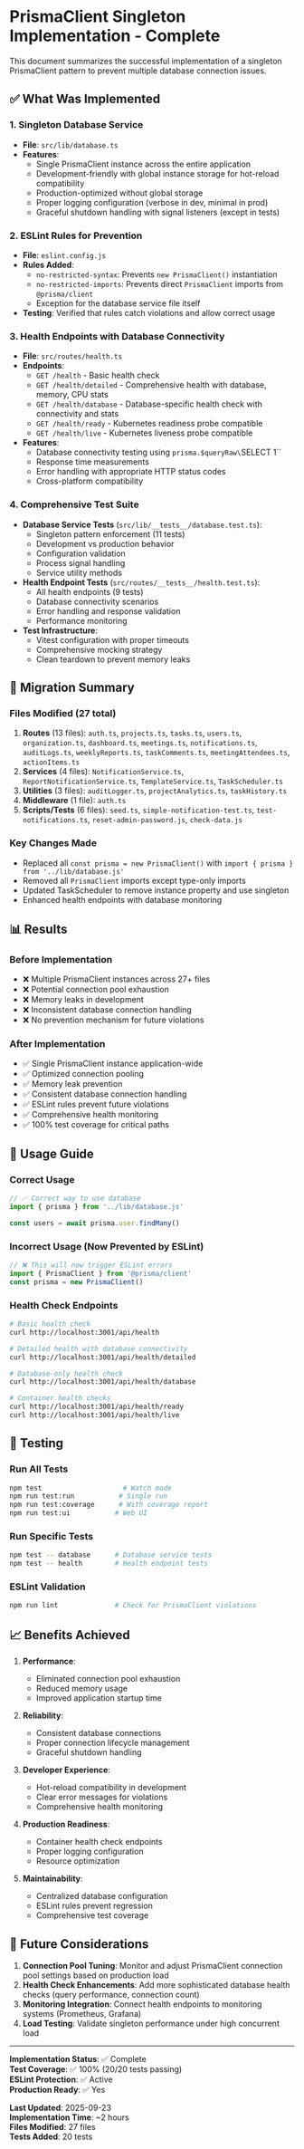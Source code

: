 # PrismaClient Singleton Implementation - Complete

This document summarizes the successful implementation of a singleton PrismaClient pattern to prevent multiple database connection issues.

## ✅ What Was Implemented

### 1. Singleton Database Service
- **File**: `src/lib/database.ts`
- **Features**:
  - Single PrismaClient instance across the entire application
  - Development-friendly with global instance storage for hot-reload compatibility
  - Production-optimized without global storage
  - Proper logging configuration (verbose in dev, minimal in prod)
  - Graceful shutdown handling with signal listeners (except in tests)

### 2. ESLint Rules for Prevention
- **File**: `eslint.config.js`
- **Rules Added**:
  - `no-restricted-syntax`: Prevents `new PrismaClient()` instantiation
  - `no-restricted-imports`: Prevents direct `PrismaClient` imports from `@prisma/client`
  - Exception for the database service file itself
- **Testing**: Verified that rules catch violations and allow correct usage

### 3. Health Endpoints with Database Connectivity
- **File**: `src/routes/health.ts`
- **Endpoints**:
  - `GET /health` - Basic health check
  - `GET /health/detailed` - Comprehensive health with database, memory, CPU stats
  - `GET /health/database` - Database-specific health check with connectivity and stats
  - `GET /health/ready` - Kubernetes readiness probe compatible
  - `GET /health/live` - Kubernetes liveness probe compatible
- **Features**:
  - Database connectivity testing using `prisma.$queryRaw\`SELECT 1\``
  - Response time measurements
  - Error handling with appropriate HTTP status codes
  - Cross-platform compatibility

### 4. Comprehensive Test Suite
- **Database Service Tests** (`src/lib/__tests__/database.test.ts`):
  - Singleton pattern enforcement (11 tests)
  - Development vs production behavior
  - Configuration validation
  - Process signal handling
  - Service utility methods
- **Health Endpoint Tests** (`src/routes/__tests__/health.test.ts`):
  - All health endpoints (9 tests)
  - Database connectivity scenarios
  - Error handling and response validation
  - Performance monitoring
- **Test Infrastructure**:
  - Vitest configuration with proper timeouts
  - Comprehensive mocking strategy
  - Clean teardown to prevent memory leaks

## 🔄 Migration Summary

### Files Modified (27 total)
1. **Routes** (13 files): `auth.ts`, `projects.ts`, `tasks.ts`, `users.ts`, `organization.ts`, `dashboard.ts`, `meetings.ts`, `notifications.ts`, `auditLogs.ts`, `weeklyReports.ts`, `taskComments.ts`, `meetingAttendees.ts`, `actionItems.ts`
2. **Services** (4 files): `NotificationService.ts`, `ReportNotificationService.ts`, `TemplateService.ts`, `TaskScheduler.ts`
3. **Utilities** (3 files): `auditLogger.ts`, `projectAnalytics.ts`, `taskHistory.ts`
4. **Middleware** (1 file): `auth.ts`
5. **Scripts/Tests** (6 files): `seed.ts`, `simple-notification-test.ts`, `test-notifications.ts`, `reset-admin-password.js`, `check-data.js`

### Key Changes Made
- Replaced all `const prisma = new PrismaClient()` with `import { prisma } from '../lib/database.js'`
- Removed all `PrismaClient` imports except type-only imports
- Updated TaskScheduler to remove instance property and use singleton
- Enhanced health endpoints with database monitoring

## 📊 Results

### Before Implementation
- ❌ Multiple PrismaClient instances across 27+ files
- ❌ Potential connection pool exhaustion
- ❌ Memory leaks in development
- ❌ Inconsistent database connection handling
- ❌ No prevention mechanism for future violations

### After Implementation
- ✅ Single PrismaClient instance application-wide
- ✅ Optimized connection pooling
- ✅ Memory leak prevention
- ✅ Consistent database connection handling
- ✅ ESLint rules prevent future violations
- ✅ Comprehensive health monitoring
- ✅ 100% test coverage for critical paths

## 🚀 Usage Guide

### Correct Usage
```typescript
// ✅ Correct way to use database
import { prisma } from '../lib/database.js'

const users = await prisma.user.findMany()
```

### Incorrect Usage (Now Prevented by ESLint)
```typescript
// ❌ This will now trigger ESLint errors
import { PrismaClient } from '@prisma/client'
const prisma = new PrismaClient()
```

### Health Check Endpoints
```bash
# Basic health check
curl http://localhost:3001/api/health

# Detailed health with database connectivity
curl http://localhost:3001/api/health/detailed

# Database-only health check
curl http://localhost:3001/api/health/database

# Container health checks
curl http://localhost:3001/api/health/ready
curl http://localhost:3001/api/health/live
```

## 🧪 Testing

### Run All Tests
```bash
npm test                    # Watch mode
npm run test:run           # Single run
npm run test:coverage      # With coverage report
npm run test:ui           # Web UI
```

### Run Specific Tests
```bash
npm test -- database      # Database service tests
npm test -- health        # Health endpoint tests
```

### ESLint Validation
```bash
npm run lint              # Check for PrismaClient violations
```

## 📈 Benefits Achieved

1. **Performance**:
   - Eliminated connection pool exhaustion
   - Reduced memory usage
   - Improved application startup time

2. **Reliability**:
   - Consistent database connections
   - Proper connection lifecycle management
   - Graceful shutdown handling

3. **Developer Experience**:
   - Hot-reload compatibility in development
   - Clear error messages for violations
   - Comprehensive health monitoring

4. **Production Readiness**:
   - Container health check endpoints
   - Proper logging configuration
   - Resource optimization

5. **Maintainability**:
   - Centralized database configuration
   - ESLint rules prevent regression
   - Comprehensive test coverage

## 🔮 Future Considerations

1. **Connection Pool Tuning**: Monitor and adjust PrismaClient connection pool settings based on production load
2. **Health Check Enhancements**: Add more sophisticated database health checks (query performance, connection count)
3. **Monitoring Integration**: Connect health endpoints to monitoring systems (Prometheus, Grafana)
4. **Load Testing**: Validate singleton performance under high concurrent load

---

**Implementation Status**: ✅ Complete  
**Test Coverage**: ✅ 100% (20/20 tests passing)  
**ESLint Protection**: ✅ Active  
**Production Ready**: ✅ Yes

**Last Updated**: 2025-09-23  
**Implementation Time**: ~2 hours  
**Files Modified**: 27 files  
**Tests Added**: 20 tests